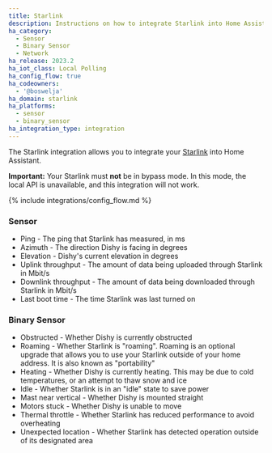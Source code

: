 ```yaml
---
title: Starlink
description: Instructions on how to integrate Starlink into Home Assistant.
ha_category:
  - Sensor
  - Binary Sensor
  - Network
ha_release: 2023.2
ha_iot_class: Local Polling
ha_config_flow: true
ha_codeowners:
  - '@boswelja'
ha_domain: starlink
ha_platforms:
  - sensor
  - binary_sensor
ha_integration_type: integration
---
```


The Starlink integration allows you to integrate your [Starlink](https://www.starlink.com/) into Home Assistant.

**Important:** Your Starlink must **not** be in bypass mode. In this mode, the local API is unavailable, and this integration will not work.

{% include integrations/config_flow.md %}

### Sensor

- Ping - The ping that Starlink has measured, in ms
- Azimuth - The direction Dishy is facing in degrees
- Elevation - Dishy's current elevation in degrees
- Uplink throughput - The amount of data being uploaded through Starlink in Mbit/s
- Downlink throughput - The amount of data being downloaded through Starlink in Mbit/s
- Last boot time - The time Starlink was last turned on

### Binary Sensor

- Obstructed - Whether Dishy is currently obstructed
- Roaming - Whether Starlink is "roaming". Roaming is an optional upgrade that allows you to use your Starlink outside of your home address. It is also known as "portability"
- Heating - Whether Dishy is currently heating. This may be due to cold temperatures, or an attempt to thaw snow and ice
- Idle - Whether Starlink is in an "idle" state to save power
- Mast near vertical - Whether Dishy is mounted straight
- Motors stuck - Whether Dishy is unable to move
- Thermal throttle - Whether Starlink has reduced performance to avoid overheating
- Unexpected location - Whether Starlink has detected operation outside of its designated area
